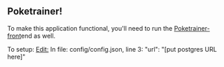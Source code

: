 ## Poketrainer!
To make this application functional, you'll need to run the [Poketrainer-front](https://github.com/cynster/poketrainer-front)end as well.



To setup:
[Edit:](config/config.json)
In file: config/config.json, line 3: "url": "[put postgres URL here]"

